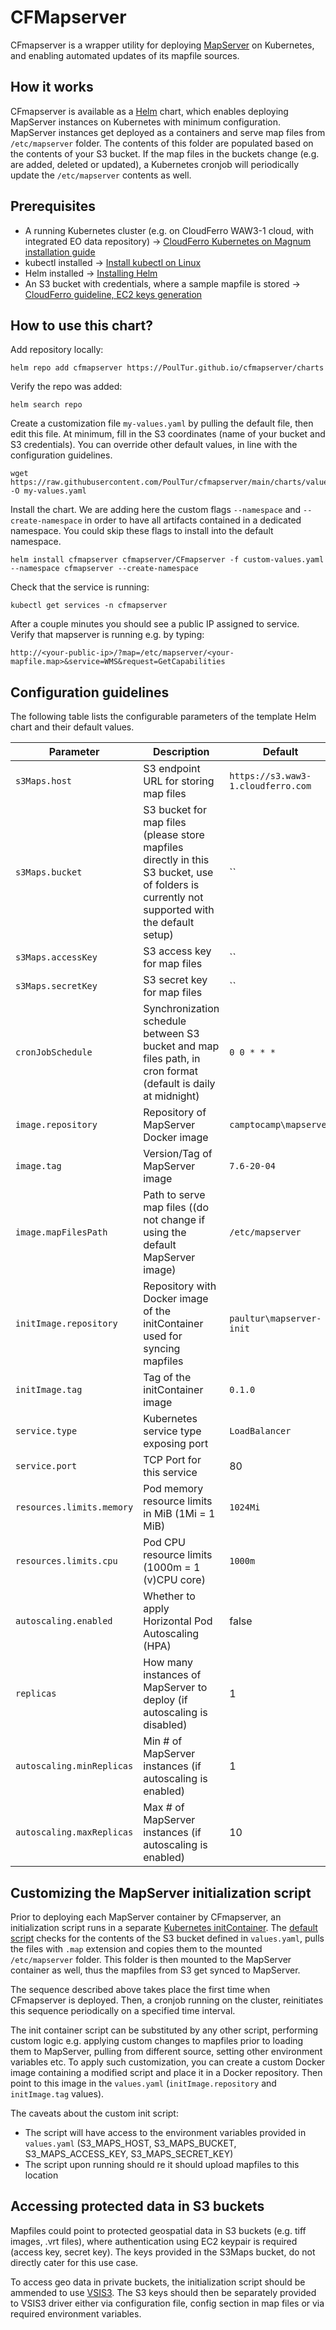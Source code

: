 # CFMapserver

CFmapserver is a wrapper utility for deploying [MapServer](https://mapserver.org/about.html#aboutMapServer) on Kubernetes, and enabling automated updates of its mapfile sources.

## How it works

CFmapserver is available as a [Helm](https://helm.sh/) chart, which enables deploying MapServer instances on Kubernetes with minimum configuration.
MapServer instances get deployed as a containers and serve map files from `/etc/mapserver` folder. The contents of this folder are populated based on the contents of your S3 bucket. 
If the map files in the buckets change (e.g. are added, deleted or updated), a Kubernetes cronjob will periodically update the `/etc/mapserver` contents as well.

## Prerequisites
* A running Kubernetes cluster (e.g. on CloudFerro WAW3-1 cloud, with integrated EO data repository) -> [CloudFerro Kubernetes on Magnum installation guide](https://creodias.docs.cloudferro.com/en/latest/kubernetes/How-to-Create-a-Kubernetes-Cluster-Using-Creodias-OpenStack-Magnum.html)
* kubectl installed -> [Install kubectl on Linux](https://kubernetes.io/docs/tasks/tools/install-kubectl-linux/)
* Helm installed -> [Installing Helm](https://helm.sh/docs/intro/install/)
* An S3 bucket with credentials, where a sample mapfile is stored -> [CloudFerro guideline, EC2 keys generation](https://creodias.docs.cloudferro.com/en/latest/general/How-to-generate-ec2-credentials-on-Creodias.html?highlight=generate%20s3)

## How to use this chart?
Add repository locally:

```
helm repo add cfmapserver https://PoulTur.github.io/cfmapserver/charts
```


Verify the repo was added:

```
helm search repo
```

Create a customization file `my-values.yaml` by pulling the default file, then edit this file. At minimum, fill in the S3 coordinates (name of your bucket and S3 credentials). You can override other default values, in line with the configuration guidelines.

```
wget https://raw.githubusercontent.com/PoulTur/cfmapserver/main/charts/values.yaml -O my-values.yaml
```


Install the chart. We are adding here the custom flags `--namespace` and `--create-namespace` in order to have all artifacts contained in a dedicated namespace. You could skip these flags to install into the default namespace.

```
helm install cfmapserver cfmapserver/CFmapserver -f custom-values.yaml --namespace cfmapserver --create-namespace
```

Check that the service is running:

```
kubectl get services -n cfmapserver
```

After a couple minutes you should see a public IP assigned to service. Verify that mapserver is running e.g. by typing:

```
http://<your-public-ip>/?map=/etc/mapserver/<your-mapfile.map>&service=WMS&request=GetCapabilities
```


## Configuration guidelines

The following table lists the configurable parameters of the template Helm chart and their default values.

| Parameter                  | Description                                     | Default                                                    |
| -----------------------    | ---------------------------------------------   | ---------------------------------------------------------- |
| `s3Maps.host`              | S3 endpoint URL for storing map files                                 | `https://s3.waw3-1.cloudferro.com`                         |
| `s3Maps.bucket`            | S3 bucket for map files (please store mapfiles directly in this S3 bucket, use of folders is currently not supported with the default setup)        | ``     |
| `s3Maps.accessKey`         | S3 access key for map files                                 | ``                                                         |
| `s3Maps.secretKey`         | S3 secret key for map files                                  | ``                                                         |
| `cronJobSchedule`          | Synchronization schedule between S3 bucket and map files path, in cron format (default is daily at midnight)  | `0 0 * * *`  |
| `image.repository`         | Repository of MapServer Docker image            | `camptocamp\mapserver`                                     | 
| `image.tag`                | Version/Tag of MapServer image                  | `7.6-20-04`                                                |
| `image.mapFilesPath`       | Path to serve map files ((do not change if using the default MapServer image)    | `/etc/mapserver` |
| `initImage.repository`     | Repository with Docker image of the initContainer used for syncing mapfiles | `paultur\mapserver-init`  |
| `initImage.tag`            | Tag of the initContainer image                  | `0.1.0`
| `service.type`             | Kubernetes service type exposing port           | `LoadBalancer`                                             |
| `service.port`             | TCP Port for this service                       | 80                                                         |
| `resources.limits.memory`  | Pod memory resource limits in MiB (1Mi = 1 MiB)       | `1024Mi`                                |
| `resources.limits.cpu`     | Pod CPU resource limits (1000m = 1 (v)CPU core)       | `1000m`                                 |
| `autoscaling.enabled`      | Whether to apply Horizontal Pod Autoscaling (HPA) | false |
| `replicas`                 | How many instances of MapServer to deploy (if autoscaling is disabled) | 1  |
| `autoscaling.minReplicas`  | Min # of MapServer instances (if autoscaling is enabled)                                             | 1 |
| `autoscaling.maxReplicas`  | Max # of MapServer instances (if autoscaling is enabled)                                              | 10 |


## Customizing the MapServer initialization script

Prior to deploying each MapServer container by CFmapserver, an initialization script runs in a separate [Kubernetes initContainer](https://kubernetes.io/docs/concepts/workloads/pods/init-containers/). The [default script](https://raw.githubusercontent.com/PoulTur/cfmapserver/main/init/mapserver-init.py) checks for the contents of the S3 bucket defined in `values.yaml`, pulls the files with `.map` extension and copies them to the mounted `/etc/mapserver` folder. This folder is then mounted to the MapServer container as well, thus the mapfiles from S3 get synced to MapServer.

The sequence described above takes place the first time when CFmapserver is deployed. Then, a cronjob running on the cluster, reinitiates this sequence periodically on a specified time interval. 

The init container script can be substituted by any other script, performing custom logic e.g. applying custom changes to mapfiles prior to loading them to MapServer, pulling from different source, setting other environment variables etc. To apply such customization, you can create a custom Docker image containing a modified script and place it in a Docker repository. Then point to this image in the `values.yaml` (`initImage.repository` and `initImage.tag` values).

The caveats about the custom init script:
* The script will have access to the environment variables provided in `values.yaml` (S3_MAPS_HOST, S3_MAPS_BUCKET, S3_MAPS_ACCESS_KEY, S3_MAPS_SECRET_KEY)
* The script upon running should re it should upload mapfiles to this location

## Accessing protected data in S3 buckets

Mapfiles could point to protected geospatial data in S3 buckets (e.g. tiff images, .vrt files), where authentication using EC2 keypair is required (access key, secret key).
The keys provided in the S3Maps bucket, do not directly cater for this use case.

To access geo data in private buckets, the initialization script should be ammended to use [VSIS3](https://gdal.org/user/virtual_file_systems.html#vsis3-aws-s3-files). The S3 keys should then be separately provided to VSIS3 driver either via configuration file, config section in map files or via required environment variables.